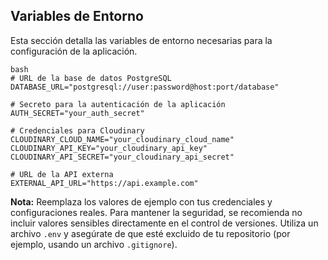 ## Variables de Entorno

Esta sección detalla las variables de entorno necesarias para la configuración de la aplicación.
```
bash
# URL de la base de datos PostgreSQL
DATABASE_URL="postgresql://user:password@host:port/database"

# Secreto para la autenticación de la aplicación
AUTH_SECRET="your_auth_secret"

# Credenciales para Cloudinary
CLOUDINARY_CLOUD_NAME="your_cloudinary_cloud_name"
CLOUDINARY_API_KEY="your_cloudinary_api_key"
CLOUDINARY_API_SECRET="your_cloudinary_api_secret"

# URL de la API externa
EXTERNAL_API_URL="https://api.example.com"
```
**Nota:** Reemplaza los valores de ejemplo con tus credenciales y configuraciones reales. Para mantener la seguridad, se recomienda no incluir valores sensibles directamente en el control de versiones. Utiliza un archivo `.env` y asegúrate de que esté excluido de tu repositorio (por ejemplo, usando un archivo `.gitignore`).